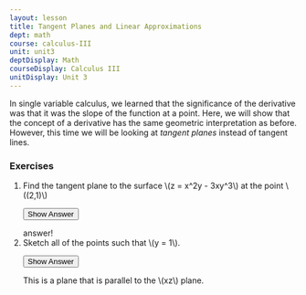 ```yaml
---
layout: lesson
title: Tangent Planes and Linear Approximations
dept: math
course: calculus-III
unit: unit3
deptDisplay: Math
courseDisplay: Calculus III
unitDisplay: Unit 3
---
```


In single variable calculus, we learned that the significance of the derivative was that it was the slope of the function at a point. Here, we will show that the concept of a derivative has the same geometric interpretation as before. However, this time we will be looking at *tangent planes* instead of tangent lines.


### Exercises

<ol>
<li> <div> Find the tangent plane to the surface \(z = x^2y - 3xy^3\) at the point \((2,1)\) </div>

<button onclick="myFunction('answer1')" class="answerButton">Show Answer</button>
<div  id="answer1" class="answer">
answer!
</div> </li>

<li> <div> Sketch all of the points such that \(y = 1\). </div>

<button onclick="myFunction('answer2')" class="answerButton">Show Answer</button>
<div  id="answer2" class="answer">
This is a plane that is parallel to the \(xz\) plane. 
</div> </li>
</ol>

